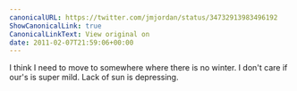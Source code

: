 ```yaml
---
canonicalURL: https://twitter.com/jmjordan/status/34732913983496192
ShowCanonicalLink: true
CanonicalLinkText: View original on
date: 2011-02-07T21:59:06+00:00
---
```

I think I need to move to somewhere where there is no winter. I don't care if our's is super mild. Lack of sun is depressing.